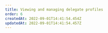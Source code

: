```yaml
---
title: Viewing and managing delegate profiles
order: 6
createdAt: 2022-09-01T14:41:54.454Z
updatedAt: 2022-09-01T14:41:54.457Z
---
```

